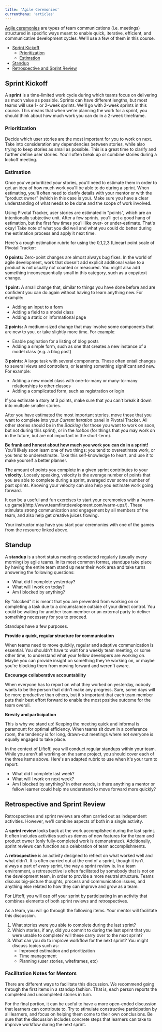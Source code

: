 ```yaml
---
title: 'Agile Ceremonies'
currentMenu: 'articles'
---
```


[Agile ceremonies](https://www.atlassian.com/agile/ceremonies) are types of team communications (i.e. meetings) structured in specific ways meant to enable quick, iterative, efficient, and communicative development cycles. We'll use a few of them in this course.

- [Sprint Kickoff](#sprint-kickoff)
    - [Prioritization](#prioritization)
    - [Estimation](#estimation)
- [Standup](#standup)
- [Retrospective and Sprint Review](#retrospective-and-sprint-review)

## Sprint Kickoff

A **sprint** is a time-limited work cycle during which teams focus on delivering as much value as possible. Sprints can have different lengths, but most teams will use 1- or 2-week sprints. We'll go with 2-week sprints in this course. This means that when we're planning the work for a sprint, you should think about how much work you can do in a 2-week timeframe.

### Prioritization

Decide which user stories are the most important for you to work on next. Take into consideration any dependencies between stories, while also trying to keep stories as small as possible. This is a great time to clarify and further define user stories. You'll often break up or combine stories during a kickoff meeting.

### Estimation

Once you've prioritized your stories, you'll need to estimate them in order to get an idea of how much work you'll be able to do during a sprint. When estimating, you'll often need to clarify details with your mentor or with the "product owner" (which in this case is you). Make sure you have a clear understanding of what needs to be done and the scope of work involved.

Using Pivotal Tracker, user stories are estimated in "points", which are an intentionally subjective unit. After a few sprints, you'll get a good hang of estimation, but the first few times you'll like over- or under-estimate. That's okay! Take note of what you did well and what you could do better during the estimation process and apply it next time.

Here's a rough estimation rubric for using the 0,1,2,3 (Linear) point scale of Pivotal Tracker:

**0 points:** Zero-point changes are almost always bug fixes. In the world of agile development, work that doesn't add explicit additional value to a product is not usually not counted or measured. You might also add something inconsequentially small in this category, such as a copy/text change.

**1 point:** A small change that, similar to things you have done before and are confident you can do again without having to learn anything new. For example:
- Adding an input to a form
- Adding a field to a model class
- Adding a static or informational page

**2 points:** A medium-sized change that may involve some components that are new to you, or take slightly more time. For example:
- Enable pagination for a listing of blog posts
- Adding a simple form, such as one that creates a new instance of a model class (e.g. a blog post)

**3 points:** A large task with several components. These often entail changes to several views and controllers, or learning something significant and new. For example:
- Adding a new model class with one-to-many or many-to-many relationships to other classes
- Adding a complicated form, such as registration or login

<aside class="aside-pro-tip" markdown="1">
If you estimate a story at 3 points, make sure that you can't break it down into multiple smaller stories.
</aside>

After you have estimated the most important stories, move those that you want to complete into your *Current Iteration* panel in Pivotal Tracker. All other stories should be in the *Backlog* (for those you want to work on soon, but not during this sprint), or in the *Icebox* (for things that you may work on in the future, but are not important in the short-term).

**Be frank and honest about how much you work you can do in a sprint!** You'll likely soon learn one of two things: you tend to overestimate work, or you tend to underestimate. Take this self-knowledge to heart, and use it to make yourself a better planner.

The amount of points you complete in a given sprint contributes to your **velocity**. Loosely speaking, velocity is the average number of points that you are able to complete during a sprint, averaged over some number of past sprints. Knowing your velocity can also help you estimate work going forward.

<aside class="aside-pro-tip" markdown="1">
It can be a useful and fun exercises to start your ceremonies with a [warm-up game](http://www.teamfirstdevelopment.com/warm-ups/). These stimulate strong communication and engagement by all members of the team, and also help get creative juices flowing.

Your instructor may have you start your ceremonies with one of the games from the resource linked above.
</aside>

## Standup

A **standup** is a short status meeting conducted regularly (usually every morning) by agile teams. In its most common format, standups take place by having the entire team stand up near their work area and take turns answering the following questions:

- What did I complete yesterday?
- What will I work on today?
- Am I blocked by anything?

By "blocked" it is meant that you are prevented from working on or completing a task due to a circumstance outside of your direct control. You could be waiting for another team member or an external party to deliver something necessary for you to proceed.

Standups have a few purposes.

**Provide a quick, regular structure for communication**

When teams need to move quickly, regular and adaptive communication is essential. You shouldn't have to wait for a weekly team meeting, or some other time, to understand what your fellow developers are working on. Maybe you can provide insight on something they're working on, or maybe you're blocking them from moving forward and weren't aware.

**Encourage collaborative accountability**

When everyone has to report on what they worked on yesterday, nobody wants to be the person that didn't make any progress. Sure, some days will be more productive than others, but it's important that each team member puts their best effort forward to enable the most positive outcome for the team overall.

**Brevity and participation**

This is why we stand up! Keeping the meeting quick and informal is paramount for optimal efficiency. When teams sit down in a conference room, the tendency is for long, drawn-out meetings where not everyone is equally engaged to take place.

In the context of Liftoff, you will conduct regular standups within your team. While you aren't all working on the same project, you should cover each of the three items above. Here's an adapted rubric to use when it's your turn to report:

- What did I complete last week?
- What will I work on next week?
- Am I blocked by anything? In other words, is there anything a mentor or fellow learner could help me understand to move forward more quickly?

## Retrospective and Sprint Review

Retrospectives and sprint reviews are often carried out as independent activities. However, we'll combine aspects of both in a single activity.

A **sprint review** looks back at the work accomplished during the last sprint. It often includes activities such as demos of new features for the team and product owner (only fully-completed work is demonstrated). Additionally, sprint reviews can function as a celebration of team accomplishments.

A **retrospective** is an activity designed to reflect on what worked well and what didn't. It is often carried out at the end of a sprint, though it isn't always a part of _every_ sprint, the way a sprint review is. In a team environment, a retrospective is often facilitated by somebody that is not on the development team, in order to provide a more neutral structure. Teams discuss big-picture thoughts, process and communication issues, and anything else related to how they can improve and grow as a team.

For Liftoff, you will cap off your sprint by participating in an activity that combines elements of both sprint reviews and retrospectives.

As a team, you will go through the following items. Your mentor will facilitate this discussion.

1. What stories were you able to complete during the last sprint?
2. Which stories, if any, did you commit to during the last sprint that you were unable to complete? will these carry over to the next sprint?
3. What can you do to improve workflow for the next sprint? You might discuss topics such as:
    - Improved estimation and prioritization
    - Time management
    - Planning (user stories, wireframes, etc)

### Facilitation Notes for Mentors

There are different ways to facilitate this discussion. We recommend going through the first items in a standup fashion. That is, each person reports the completed and uncompleted stories in turn.

For the final portion, it can be useful to have a more open-ended discussion that learners can contribute to. Try to stimulate constructive participation by all learners, and focus on helping them come to their own conclusions. Be sure that the discussion includes concrete steps that learners can take to improve workflow during the next sprint.
